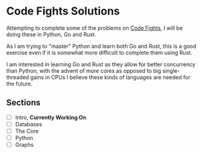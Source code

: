 # Code Fights Solutions

Attempting to complete some of the problems on [Code Fights](https://www.codefights.com), I will be doing these in Python, Go and Rust.

As I am trying to "master" Python and learn both Go and Rust, this is a good exercise even if it is somewhat more difficult to complete them using Rust.

I am interested in learning Go and Rust as they allow for better concurrency than Python, with the advent of more cores as opposed to big single-threaded gains in CPUs I believe these kinds of languages are needed for the future.

## Sections

- [ ] Intro, **Currently Working On**
- [ ] Databases
- [ ] The Core
- [ ] Python
- [ ] Graphs
